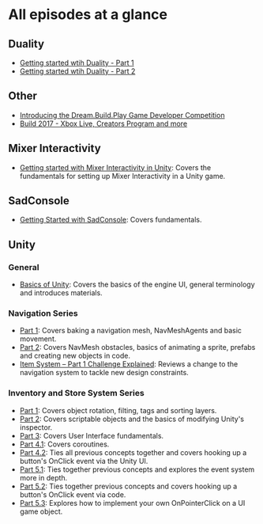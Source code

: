 # All episodes at a glance

## Duality
* [Getting started wtih Duality - Part 1](6-2017/Getting-started-with-Duality-Part-1)
* [Getting started wtih Duality - Part 2](6-2017/Getting-started-with-Duality-Part-2)

## Other
* [Introducing the Dream.Build.Play Game Developer Competition](https://channel9.msdn.com/Shows/dotGAME/Introducing-the-DreamBuildPlay-Game-Developer-Competition)
* [Build 2017 - Xbox Live, Creators Program and more](https://channel9.msdn.com/Shows/dotGAME/Build-2017-Xbox-Live-Creators-Program-and-more)

## Mixer Interactivity
* [Getting started with Mixer Interactivity in Unity](6-2017/Getting-started-with-Mixer-Interactivity): Covers the fundamentals for setting up Mixer Interactivity in a Unity game.

## SadConsole
* [Getting Started with SadConsole](2-2017/GettingStartedwithSadConsole): Covers fundamentals.

## Unity

### General
* [Basics of Unity](1-2017/BasicsOfUnity): Covers the basics of the engine UI, general terminology and introduces materials.

### Navigation Series
* [Part 1](1-2017/UnityNavigationPt1): Covers baking a navigation mesh, NavMeshAgents and basic movement.
* [Part 2](1-2017/UnityNavigationPt2): Covers NavMesh obstacles, basics of animating a sprite, prefabs and creating new objects in code.
* [Item System – Part 1 Challenge Explained](https://blogs.msdn.microsoft.com/dotnet/2017/02/03/games-item-system-part-1-challenge-explained/): Reviews a change to the navigation system to tackle new design constraints. 

### Inventory and Store System Series

* [Part 1](1-2017/): Covers object rotation, filting, tags and sorting layers.
* [Part 2](2-2017/UnityItemSystemPt2-ScriptableObjects): Covers scriptable objects and the basics of modifying Unity's inspector.
* [Part 3](3-2017/UnityItemSystemPt3-UI): Covers User Interface fundamentals.
* [Part 4.1](3-2017/UnityItemSystemPt4.1-WiringTheUI): Covers coroutines.
* [Part 4.2](3-2017/UnityItemSystemPt4.2-PopulatingUIData): Ties all previous concepts together and covers hooking up a button's OnClick event via the Unity UI.
* [Part 5.1](4-2017/UnityItemSystemPt5.1-PlayerInventory): Ties together previous concepts and explores the event system more in depth.
* [Part 5.2](4-2017/UnityItemSystemPt5.2-PlayerInventory): Ties together previous concepts and covers hooking up a button's OnClick event via code.
* [Part 5.3](5-2017/UnityItemSystemPt5.3-ChallengeSolution): Explores how to implement your own OnPointerClick on a UI game object.

